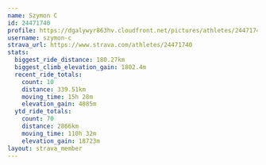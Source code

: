 ```yaml
---
name: Szymon C
id: 24471740
profile: https://dgalywyr863hv.cloudfront.net/pictures/athletes/24471740/7213253/3/large.jpg
username: szymon-c
strava_url: https://www.strava.com/athletes/24471740
stats:
  biggest_ride_distance: 180.27km
  biggest_climb_elevation_gain: 1802.4m
  recent_ride_totals:
    count: 10
    distance: 339.51km
    moving_time: 15h 28m
    elevation_gain: 4085m
  ytd_ride_totals:
    count: 70
    distance: 2866km
    moving_time: 110h 32m
    elevation_gain: 18723m
layout: strava_member
--- 
```

